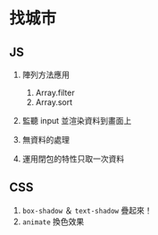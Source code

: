 # 找城市

## JS

1. 陣列方法應用
   1. Array.filter
   2. Array.sort

2. 監聽 input 並渲染資料到畫面上

3. 無資料的處理

4. 運用閉包的特性只取一次資料

## CSS

1. `box-shadow` ＆ `text-shadow` 疊起來！
2. `animate` 換色效果